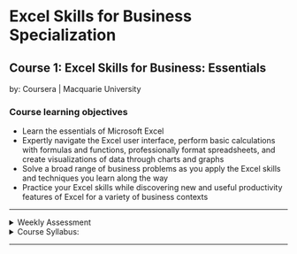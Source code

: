# Excel Skills for Business Specialization

## Course 1: Excel Skills for Business: Essentials<br>
by: Coursera | Macquarie University<br>

### Course learning objectives
* Learn the essentials of Microsoft Excel
* Expertly navigate the Excel user interface, perform basic calculations with formulas and functions, professionally format spreadsheets, 
and create visualizations of data through charts and graphs
* Solve a broad range of business problems as you apply the Excel skills and techniques you learn along the way
* Practice your Excel skills while discovering new and useful productivity features of Excel for a variety of business contexts

<hr>
<details>
<summary>Weekly Assessment</summary>
  <br>
  <li><a href="https://1drv.ms/x/s!AjU6_8hHCMjkg07dQKkQdDxv4npq?e=PoqvBf">Week 1</a></li>
  <li><a href="https://1drv.ms/x/s!AjU6_8hHCMjkg1ExnBdb9ra0yYkc?e=acLesW">Week 2.1</a></li>
  <li><a href="https://1drv.ms/x/s!AjU6_8hHCMjkg1BUape1lOxHwhmS?e=hcngud">Week 2.2</a></li>
  <li><a href="https://1drv.ms/x/s!AjU6_8hHCMjkg02sv2n9UB3bs99o?e=Stdhex">Week 2.3</a></li>
  <li><a href="https://1drv.ms/x/s!AjU6_8hHCMjkg0-Z8UtotBQGbjOU?e=rkY9iD">Week 3</a></li>
  <li><a href="https://1drv.ms/x/s!AjU6_8hHCMjkg0qZF8KAOO0f0Bug?e=0ivgHF">Week 4</a></li>
  <li><a href="https://1drv.ms/x/s!AjU6_8hHCMjkg0mZxOP0ABf1HiN_?e=2Wvbd4">Week 5</a></li>
  <li><a href="https://1drv.ms/x/s!AjU6_8hHCMjkg0yTGHR54W3T1OBW?e=36iKuE">Week 6</a></li>
</details>

<details>
<summary>Course Syllabus:</summary>
<br>
<table border="1">
    <tr>
        <th>Week</th>
        <th>Syllabus</th>
        <th>Details</th>
    </tr>
    <tr>
        <td>1</td>
        <td>Taking Charge of Excel</td>
        <td><li>Describe key components of the Excel user interface</li> <li>Operate essential navigational controls</li> <li>Perform the basics of data entry in Excel</li><li>Explain basic Excel terminology</li></td>
    </tr>
    <tr>
        <td>2</td>
        <td>Performing Calculations</td>
      <td><li>Explain the syntax of basic formulas and functions</li> <li>Use formulas and functions to perform simple calculations</li> <li>Describe the difference between relative and absolute cell references</li></td>
    </tr>
    <tr>
        <td>3</td>
        <td>Formatting</td>
        <td><li>Give examples of key formatting tools and their uses in Excel</li> <li>Modify spreadsheets with Excel styles and themes</li> <li>Explain the use of number formatting in Excel</li> <li>Format a raw data sheet using Excel formatting tools</li></td>
    </tr>
    <tr>
        <td>4</td>
        <td>Working with Data</td>
        <td><li>Manage rows, columns, and worksheets</li> <li>Identify, retrieve and change data in spreadsheets</li> <li>Explain how to operate Conditional Formatting in Excel</li> <li>Use the conditional formatting tool to highlight specific data</li></td>
    </tr>
    <tr>
        <td>5</td>
        <td>Printing</td>
        <td><li>Identify the key printing tools and options in Excel</li> <li>Optimise a spreadsheet for printing</li> <li>Create a spreadsheet for printing with repeating elements</li></td>
    </tr>
    <tr>
        <td>6</td>
        <td>Charts</td>
        <td><li>Describe basic chart types in Excel</li> <li>Produce basic charts in Excel</li> <li>Modify charts in Excel</li></td>
    </tr>
</table>
</details>
<hr>
